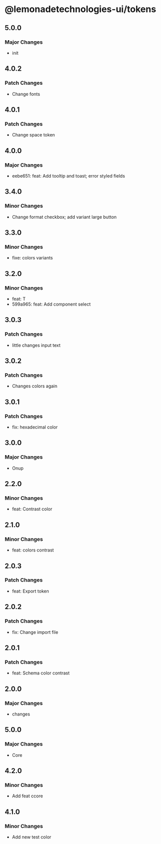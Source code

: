 # @lemonadetechnologies-ui/tokens

## 5.0.0

### Major Changes

- init

## 4.0.2

### Patch Changes

- Change fonts

## 4.0.1

### Patch Changes

- Change space token

## 4.0.0

### Major Changes

- eebe651: feat: Add tooltip and toast; error styled fields

## 3.4.0

### Minor Changes

- Change format checkbox; add variant large button

## 3.3.0

### Minor Changes

- fixe: colors variants

## 3.2.0

### Minor Changes

- feat: T
- 599a965: feat: Add component select

## 3.0.3

### Patch Changes

- little changes input text

## 3.0.2

### Patch Changes

- Changes colors again

## 3.0.1

### Patch Changes

- fix: hexadecimal color

## 3.0.0

### Major Changes

- Onup

## 2.2.0

### Minor Changes

- feat: Contrast color

## 2.1.0

### Minor Changes

- feat: colors contrast

## 2.0.3

### Patch Changes

- feat: Export token

## 2.0.2

### Patch Changes

- fix: Change import file

## 2.0.1

### Patch Changes

- feat: Schema color contrast

## 2.0.0

### Major Changes

- changes

## 5.0.0

### Major Changes

- Core

## 4.2.0

### Minor Changes

- Add feat ccore

## 4.1.0

### Minor Changes

- Add new test color
